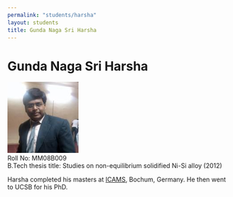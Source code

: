```yaml
---
permalink: "students/harsha"
layout: students
title: Gunda Naga Sri Harsha
---
```

# Gunda Naga Sri Harsha

![Harsha](../assets/images/harsha.jpg)  
Roll No: MM08B009  
B.Tech thesis title: Studies on non-equilibrium solidified Ni-Si alloy (2012)  

Harsha completed his masters at [ICAMS](http://www.icams.de/content/icams\_start.html), Bochum, Germany. He then went to UCSB for his PhD.
